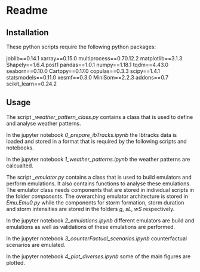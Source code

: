 
# Readme

## Installation

These python scripts require the following python packages:

joblib==0.14.1
xarray==0.15.0
multiprocess==0.70.12.2
matplotlib==3.1.3
Shapely==1.6.4.post1
pandas==1.0.1
numpy==1.18.1
tqdm==4.43.0
seaborn==0.10.0
Cartopy==0.17.0
copulas==0.3.3
scipy==1.4.1
statsmodels==0.11.0
xesmf==0.3.0
MiniSom==2.2.3
addons==0.7
scikit_learn==0.24.2

## Usage

The script *_weather_pattern_class.py* contains a class that is used to define and analyse weather patterns.

In the jupyter notebook *0_prepare_ibTracks.ipynb* the Ibtracks data is loaded and stored in a format that is required by the following scripts and notebooks.

In the jupyter notebook *1_weather_patterns.ipynb* the weather patterns are calcualted.

The script *_emulator.py* contains a class that is used to build emulators and perform emulations. It also contains functions to analyse these emulations. The emulator class needs components that are stored in individual scripts in the folder *components*. The overarching emulator architecture is stored in *Emu.Emu0.py* while the components for storm formation, storm duration and storm intensities are stored in the folders *g*, *sL*, *wS* respectively.

In the jupyter notebook *2_emulations.ipynb* different emulators are build and emulations as well as validations of these emulations are performed.

In the jupyter notebook *3_counterFactual_scenarios.ipynb* counterfactual scenarios are emulated.

In the jupyter notebook *4_plot_diverses.ipynb* some of the main figures are plotted.
